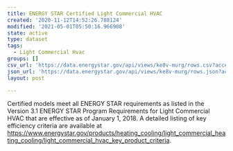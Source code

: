 ```yaml
---
title: ENERGY STAR Certified Light Commercial HVAC
created: '2020-11-12T14:52:26.788124'
modified: '2021-05-01T05:50:16.966908'
state: active
type: dataset
tags:
  - Light Commercial Hvac
groups: []
csv_url: 'https://data.energystar.gov/api/views/ke8v-murg/rows.csv?accessType=DOWNLOAD'
json_url: 'https://data.energystar.gov/api/views/ke8v-murg/rows.json?accessType=DOWNLOAD'
layout: post

---
```

Certified models meet all ENERGY STAR requirements as listed in the Version 3.1 ENERGY STAR Program Requirements for Light Commercial HVAC that are effective as of January 1, 2018. A detailed listing of key efficiency criteria are available at https://www.energystar.gov/products/heating_cooling/light_commercial_heating_cooling/light_commercial_hvac_key_product_criteria.
